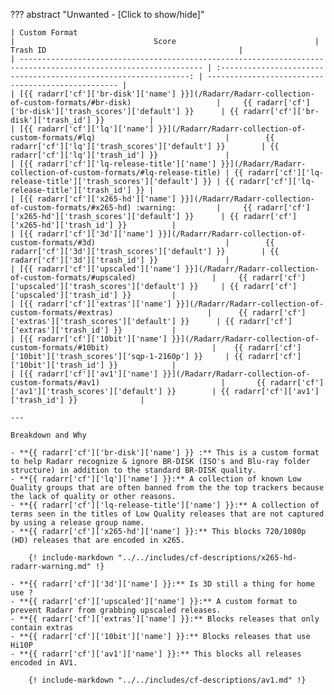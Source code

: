 ??? abstract "Unwanted - [Click to show/hide]"

    | Custom Format                                                                                                   |                               Score                               | Trash ID                                           |
    | --------------------------------------------------------------------------------------------------------------- | :---------------------------------------------------------------: | -------------------------------------------------- |
    | [{{ radarr['cf']['br-disk']['name'] }}](/Radarr/Radarr-collection-of-custom-formats/#br-disk)                   |     {{ radarr['cf']['br-disk']['trash_scores']['default'] }}      | {{ radarr['cf']['br-disk']['trash_id'] }}          |
    | [{{ radarr['cf']['lq']['name'] }}](/Radarr/Radarr-collection-of-custom-formats/#lq)                             |        {{ radarr['cf']['lq']['trash_scores']['default'] }}        | {{ radarr['cf']['lq']['trash_id'] }}               |
    | [{{ radarr['cf']['lq-release-title']['name'] }}](/Radarr/Radarr-collection-of-custom-formats/#lq-release-title) | {{ radarr['cf']['lq-release-title']['trash_scores']['default'] }} | {{ radarr['cf']['lq-release-title']['trash_id'] }} |
    | [{{ radarr['cf']['x265-hd']['name'] }}](/Radarr/Radarr-collection-of-custom-formats/#x265-hd) :warning:         |     {{ radarr['cf']['x265-hd']['trash_scores']['default'] }}      | {{ radarr['cf']['x265-hd']['trash_id'] }}          |
    | [{{ radarr['cf']['3d']['name'] }}](/Radarr/Radarr-collection-of-custom-formats/#3d)                             |        {{ radarr['cf']['3d']['trash_scores']['default'] }}        | {{ radarr['cf']['3d']['trash_id'] }}               |
    | [{{ radarr['cf']['upscaled']['name'] }}](/Radarr/Radarr-collection-of-custom-formats/#upscaled)                 |     {{ radarr['cf']['upscaled']['trash_scores']['default'] }}     | {{ radarr['cf']['upscaled']['trash_id'] }}         |
    | [{{ radarr['cf']['extras']['name'] }}](/Radarr/Radarr-collection-of-custom-formats/#extras)                     |      {{ radarr['cf']['extras']['trash_scores']['default'] }}      | {{ radarr['cf']['extras']['trash_id'] }}           |
    | [{{ radarr['cf']['10bit']['name'] }}](/Radarr/Radarr-collection-of-custom-formats/#10bit)                       |    {{ radarr['cf']['10bit']['trash_scores']['sqp-1-2160p'] }}     | {{ radarr['cf']['10bit']['trash_id'] }}            |
    | [{{ radarr['cf']['av1']['name'] }}](/Radarr/Radarr-collection-of-custom-formats/#av1)                           |       {{ radarr['cf']['av1']['trash_scores']['default'] }}        | {{ radarr['cf']['av1']['trash_id'] }}              |

    ---

    Breakdown and Why

    - **{{ radarr['cf']['br-disk']['name'] }} :** This is a custom format to help Radarr recognize & ignore BR-DISK (ISO's and Blu-ray folder structure) in addition to the standard BR-DISK quality.
    - **{{ radarr['cf']['lq']['name'] }}:** A collection of known Low Quality groups that are often banned from the the top trackers because the lack of quality or other reasons.
    - **{{ radarr['cf']['lq-release-title']['name'] }}:** A collection of terms seen in the titles of Low Quality releases that are not captured by using a release group name.
    - **{{ radarr['cf']['x265-hd']['name'] }}:** This blocks 720/1080p (HD) releases that are encoded in x265.

        {! include-markdown "../../includes/cf-descriptions/x265-hd-radarr-warning.md" !}

    - **{{ radarr['cf']['3d']['name'] }}:** Is 3D still a thing for home use ?
    - **{{ radarr['cf']['upscaled']['name'] }}:** A custom format to prevent Radarr from grabbing upscaled releases.
    - **{{ radarr['cf']['extras']['name'] }}:** Blocks releases that only contain extras
    - **{{ radarr['cf']['10bit']['name'] }}:** Blocks releases that use Hi10P
    - **{{ radarr['cf']['av1']['name'] }}:** This blocks all releases encoded in AV1.

        {! include-markdown "../../includes/cf-descriptions/av1.md" !}
